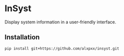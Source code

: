 # InSyst

Display system information in a user-friendly interface.

## Installation

```bash
pip install git+https://github.com/alxpxx/insyst.git
